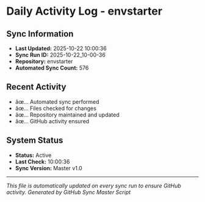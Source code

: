 ﻿# Daily Activity Log - envstarter

## Sync Information
- **Last Updated:** 2025-10-22 10:00:36
- **Sync Run ID:** 2025-10-22_10-00-36
- **Repository:** envstarter
- **Automated Sync Count:** 576

## Recent Activity
- âœ… Automated sync performed
- âœ… Files checked for changes
- âœ… Repository maintained and updated
- âœ… GitHub activity ensured

## System Status
- **Status:** Active
- **Last Check:** 10:00:36
- **Sync Version:** Master v1.0

---
*This file is automatically updated on every sync run to ensure GitHub activity.*
*Generated by GitHub Sync Master Script*
